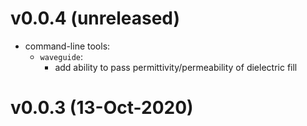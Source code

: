 v0.0.4 (unreleased)
===================

- command-line tools:
	- ``waveguide``:
		- add ability to pass permittivity/permeability of dielectric fill

v0.0.3 (13-Oct-2020)
====================